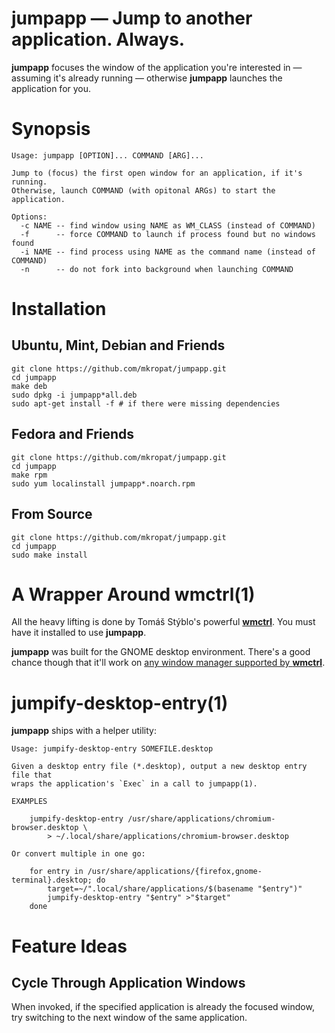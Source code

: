 # jumpapp — Jump to another application. Always.

**jumpapp** focuses the window of the application you're interested in —
assuming it's already running — otherwise **jumpapp** launches the application
for you.

# Synopsis

    Usage: jumpapp [OPTION]... COMMAND [ARG]...

    Jump to (focus) the first open window for an application, if it's running.
    Otherwise, launch COMMAND (with opitonal ARGs) to start the application.

    Options:
      -c NAME -- find window using NAME as WM_CLASS (instead of COMMAND)
      -f      -- force COMMAND to launch if process found but no windows found
      -i NAME -- find process using NAME as the command name (instead of COMMAND)
      -n      -- do not fork into background when launching COMMAND

# Installation

## Ubuntu, Mint, Debian and Friends

    git clone https://github.com/mkropat/jumpapp.git
    cd jumpapp
    make deb
    sudo dpkg -i jumpapp*all.deb
    sudo apt-get install -f	# if there were missing dependencies

## Fedora and Friends

    git clone https://github.com/mkropat/jumpapp.git
    cd jumpapp
    make rpm
    sudo yum localinstall jumpapp*.noarch.rpm

## From Source

    git clone https://github.com/mkropat/jumpapp.git
    cd jumpapp
    sudo make install

# A Wrapper Around wmctrl(1)

All the heavy lifting is done by Tomáš Stýblo's powerful
[**wmctrl**](http://tomas.styblo.name/wmctrl/). You must have it installed to
use **jumpapp**.

**jumpapp** was built for the GNOME desktop environment. There's a good chance
though that it'll work on [any window manager supported by
**wmctrl**](http://tomas.styblo.name/wmctrl/#about).

# jumpify-desktop-entry(1)

**jumpapp** ships with a helper utility:

    Usage: jumpify-desktop-entry SOMEFILE.desktop

    Given a desktop entry file (*.desktop), output a new desktop entry file that
    wraps the application's `Exec` in a call to jumpapp(1).

    EXAMPLES

        jumpify-desktop-entry /usr/share/applications/chromium-browser.desktop \
            > ~/.local/share/applications/chromium-browser.desktop

    Or convert multiple in one go:

        for entry in /usr/share/applications/{firefox,gnome-terminal}.desktop; do
            target=~/".local/share/applications/$(basename "$entry")"
            jumpify-desktop-entry "$entry" >"$target"
        done

# Feature Ideas

## Cycle Through Application Windows

When invoked, if the specified application is already the focused window, try
switching to the next window of the same application.
